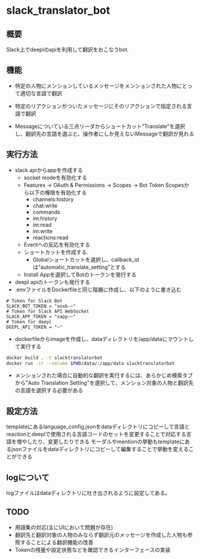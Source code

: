 # slack_translator_bot

## 概要

Slack上でdeeplのapiを利用して翻訳をおこなうbot.

## 機能

* 特定の人物にメンションしているメッセージをメンションされた人物にとって適切な言語で翻訳

* 特定のリアクションがついたメッセージにそのリアクションで指定される言語で翻訳

* Messageについている三点リーダからショートカット"Translate"を選択し、翻訳先の言語を選ぶと、操作者にしか見えないMessageで翻訳が見れる

## 実行方法

* slack apiからappを作成する
  * socket modeを有効化する
  * Features -> OAuth & Permissions -> Scopes -> Bot Token Scopesから以下の権限を有効化する
    * channels:history
    * chat:write
    * commands
    * im:history
    * im:read
    * im:write
    * reactions:read
  * Eventへの反応を有効化する
  * ショートカットを作成する.
    * Globalショートカットを選択し、callback_idは"automatic_translate_setting"とする
  * Install Appを選択してBotのトークンを発行する
* deepl apiのトークンも発行する
* .envファイルをDockerfileと同じ階層に作成し、以下のように書き込む

```.env
# Token for Slack Bot
SLACK_BOT_TOKEN = "xoxb-~"
# Token for Slack API WebSocket
SLACK_APP_TOKEN = "xapp-~"
# Token for deepl
DEEPL_API_TOKEN = "~"
```

* dockerfileからimageを作成し、dataディレクトリを/app/dataにマウントして実行する

```sh
docker build . -t slacktranslatorbot
docker run -it --volume $PWD/data/:/app/data slacktranslatorbot
```

* メンションされた場合に自動的な翻訳を実行するには、あらかじめ検索タブから"Auto Translation Setting"を選択して、メンション対象の人物と翻訳先の言語を選択する必要がある

## 設定方法

templateにあるlanguage_config.jsonをdataディレクトリにコピーして言語とreactionとdeeplで使用される言語コードのセットを変更することで対応する言語を増やしたり、変更したりできる
モーダルやmentionの挙動もtemplateにあるjsonファイルをdataディレクトリにコピーして編集することで挙動を変えることができる

## logについて

logファイルはdataディレクトリに吐き出されるように設定してある。

## TODO

* 用語集の対応(主にUIにおいて問題が存在)
* 翻訳先と翻訳対象の人物のみならず翻訳元のメッセージを作成した人物も参照することによる翻訳機能の改善
* Tokenの残量や設定状態などを確認できるインターフェースの実装
